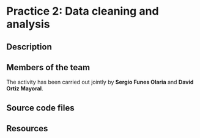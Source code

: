 # Practice 2: Data cleaning and analysis

## Description


## Members of the team

The activity has been carried out jointly by **Sergio Funes Olaria** and **David Ortiz Mayoral**.

## Source code files


## Resources

